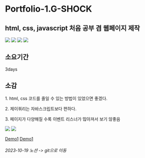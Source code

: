 <h1>Portfolio-1.G-SHOCK</h1>

<h2>html, css, javascript 처음 공부 겸 웹페이지 제작</h2>

<div>
  <img src="https://img.shields.io/badge/HTML5?style=flat-square&logo=html5&logoColor=white"/>
  <img src="https://img.shields.io/badge/CSS3-1572B6?style=flat-square&logo=css3&logoColor=white"/>
  <img src="https://img.shields.io/badge/JavaScript-F7DF1E?style=flat-square&logo=javascript&logoColor=black"/>
  <img src="https://img.shields.io/badge/jQuery-0769AD?style=flat-square&logo=jQuery&logoColor=white"/>
</div>

<h2>소요기간</h2>
3days

<h2>소감</h2>
<p>1. html, css 코드를 줄일 수 있는 방법이 있었으면 좋겠다.</p>
<p>2. 제이쿼리는 자바스크립트보다 편하다.</p>
<p>3. 페이지가 다양해질 수록 이벤트 리스너가 많아져서 보기 않좋음</p>

<img src="http://aaeexx.dothome.co.kr/project/image/gshock/1.gif">
<img src="http://aaeexx.dothome.co.kr/project/image/gshock/2.gif">

<a href="https://minjunkimsdaads.github.io/Portfolio-1.G-SHOCK/">Demo1</a>
<a href="https://minjunkimsdaads.github.io/Portfolio-1.G-SHOCK/sub1.html">Demo1</a>

<h6>2023-10-19 노션 -> git으로 이동</h6>
